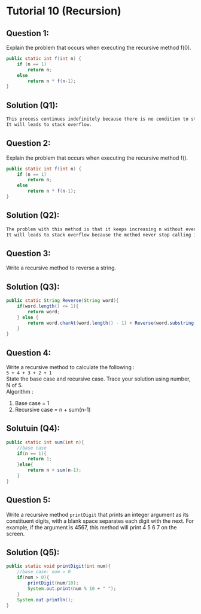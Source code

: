 # Tutorial 10 (Recursion)

## Question 1:
Explain the problem that occurs when executing the recursive method f(0).
```java
public static int f(int n) {
    if (n == 1)
        return n;
    else 
        return n * f(n-1);
}
```

## Solution (Q1):
```bash
This process continues indefinitely because there is no condition to stop the recursion when n is less than or equal to 0.    
It will leads to stack overflow.
```

## Question 2:
Explain the problem that occurs when executing the recursive method f().
```java
public static int f(int n) {
    if (n == 1)
        return n;
    else 
        return n * f(n-1);
}
```

## Solution (Q2):
```bash
The problem with this method is that it keeps increasing n without ever reaching the base case n == 0    
It will leads to stack overflow because the method never stop calling itself.
```

## Question 3:
Write a recursive method to reverse a string.

## Solution (Q3):
```java
public static String Reverse(String word){
    if(word.length() <= 1){
        return word;
    } else {
        return word.charAt(word.length() - 1) + Reverse(word.substring(0, word.length() - 1));
    }
}
```

## Question 4:
Write a recursive method to calculate the following :   
`5 + 4 + 3 + 2 + 1`    
State the base case and recursive case. Trace your solution using number, N of 5.   
Algorithm :    
1. Base case = 1    
2. Recursive case = n + sum(n-1)   

## Solutuin (Q4):
```java
public static int sum(int n){
    //base case
    if(n == 1){
        return 1;
    }else{
        return n + sum(n-1);
    }
}
```

## Question 5:
Write a recursive method `printDigit` that prints an integer argument as its constituent digits, 
with a blank space separates each digit with the next. For example, if the argument is 4567, 
this method will print 4 5 6 7 on the screen.

## Solution (Q5):
```java
public static void printDigit(int num){
    //base case: num > 0
    if(num > 0){
        printDigit(num/10);
        System.out.print(num % 10 + " ");
    }
    System.out.println();
}
```